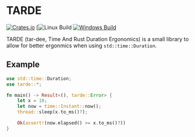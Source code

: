 # TARDE

[![Crates.io](https://img.shields.io/crates/v/tarde.svg)](https://crates.io/crates/tarde)
[![Linux Build](https://travis-ci.org/deg4uss3r/tarde.svg?branch=master)
[![Windows Build](https://ci.appveyor.com/api/projects/status/ejg8c33dn31nhv36/branch/master?svg=true)](https://ci.appveyor.com/project/deg4uss3r/tarde/branch/master)

TARDE (tar-dee, Time And Rust Duration Ergonomics) is a small library to allow for better ergonmics when using `std::time::Duration`.

## Example

```rust
use std::time::Duration;
use tarde::*;

fn main() -> Result<(), tarde::Error> {
    let x = 10;
    let now = time::Instant::now();
    thread::sleep(x.to_ms()?); 

    Ok(assert!(now.elapsed() >= x.to_ms()?))
}
```

